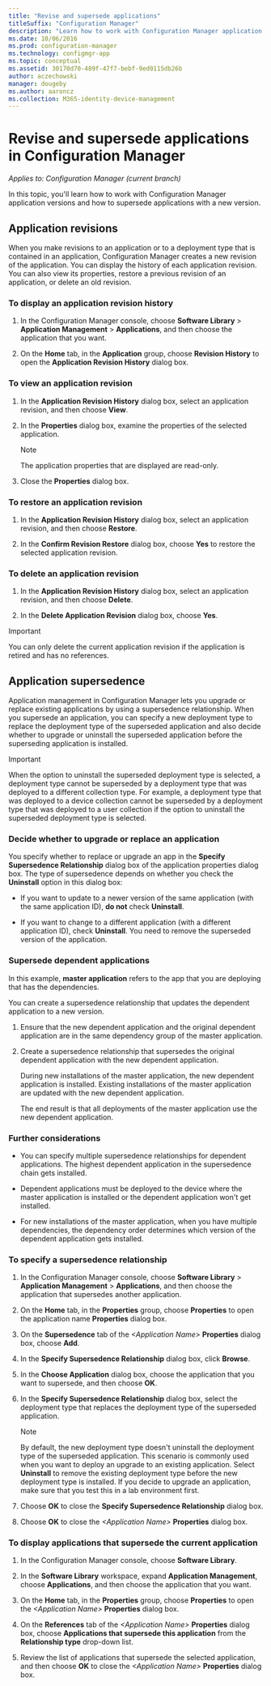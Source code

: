 ```yaml
---
title: "Revise and supersede applications"
titleSuffix: "Configuration Manager"
description: "Learn how to work with Configuration Manager application versions and supersede applications."
ms.date: 10/06/2016
ms.prod: configuration-manager
ms.technology: configmgr-app
ms.topic: conceptual
ms.assetid: 30170d70-489f-47f7-bebf-9ed0115db26b
author: aczechowski
manager: dougeby
ms.author: aaroncz
ms.collection: M365-identity-device-management
---
```

# Revise and supersede applications in Configuration Manager

*Applies to: Configuration Manager (current branch)*

In this topic, you'll learn how to work with Configuration Manager application versions and how to supersede applications with a new version.  

##  Application revisions  
 When you make revisions to an application or to a deployment type that is contained in an application, Configuration Manager creates a new revision of the application. You can display the history of each application revision. You can also view its properties, restore a previous revision of an application, or delete an old revision.  

### To display an application revision history  

1.  In the Configuration Manager console, choose **Software Library** > **Application Management** > **Applications**, and then choose the application that you want.  

3.  On the **Home** tab, in the **Application** group, choose **Revision History** to open the **Application Revision History** dialog box.  

### To view an application revision  

1.  In the **Application Revision History** dialog box, select an application revision, and then choose **View**.  

2.  In the **Properties** dialog box, examine the properties of the selected application.  

    > [!NOTE]  
    >  The application properties that are displayed are read-only.  

3.  Close the **Properties** dialog box.  

### To restore an application revision  

1.  In the **Application Revision History** dialog box, select an application revision, and then choose **Restore**.  

2.  In the **Confirm Revision Restore** dialog box, choose **Yes** to restore the selected application revision.  

### To delete an application revision  

1.  In the **Application Revision History** dialog box, select an application revision, and then choose **Delete**.  

2.  In the **Delete Application Revision** dialog box, choose **Yes**.  

> [!IMPORTANT]  
>  You can only delete the current application revision if the application is retired and has no references.  

##  Application supersedence  
 Application management in Configuration Manager lets you upgrade or replace existing applications by using a supersedence relationship. When you supersede an application, you can specify a new deployment type to replace the deployment type of the superseded application and also decide whether to upgrade or uninstall the superseded application before the superseding application is installed.  

> [!IMPORTANT]  
>  When the option to uninstall the superseded deployment type is selected, a deployment type cannot be superseded by a deployment type that was deployed to a different collection type.  For example, a deployment type that was deployed to a device collection cannot be superseded by a deployment type that was deployed to a user collection if the option to uninstall the superseded deployment type is selected.  

### Decide whether to upgrade or replace an application  
 You specify whether to replace or upgrade an app in the **Specify Supersedence Relationship** dialog box of the application properties dialog box. The type of supersedence depends on whether you check the **Uninstall** option in this dialog box:  

-   If you want to update to a newer version of the same application (with the same application ID), **do not** check **Uninstall**.  

-   If you want to change to a different application (with a different application ID), check **Uninstall**. You need to remove the superseded version of the application.  

### Supersede dependent applications  
 In this example, **master application** refers to the app that you are deploying that has the dependencies.  

 You can create a supersedence relationship that updates the dependent application to a new version.  

1. Ensure that the new dependent application and the original dependent application are in the same dependency group of the master application.  

2. Create a supersedence relationship that supersedes the original dependent application with the new dependent application.  

   During new installations of the master application, the new dependent application is installed. Existing installations of the master application are updated with the new dependent application.  

   The end result is that all deployments of the master application use the new dependent application.  

### Further considerations  

-   You can specify multiple supersedence relationships for dependent applications. The highest dependent application in the supersedence chain gets installed.  

-   Dependent applications must be deployed to the device where the master application is installed or the dependent application won't get installed.  

-   For new installations of the master application, when you have multiple dependencies, the dependency order determines which version of the dependent application gets installed.  

### To specify a supersedence relationship  

1.  In the Configuration Manager console, choose **Software Library** > **Application Management** > **Applications**, and then choose the application that supersedes another application.  

3.  On the **Home** tab, in the **Properties** group, choose **Properties** to open the application name **Properties** dialog box.  

4.  On the **Supersedence** tab of the *<Application Name\>* **Properties** dialog box, choose **Add**.  

5.  In the **Specify Supersedence Relationship** dialog box, click **Browse**.  

6.  In the **Choose Application** dialog box, choose the application that you want to supersede, and then choose **OK**.  

7.  In the **Specify Supersedence Relationship** dialog box, select the deployment type that replaces the deployment type of the superseded application.  

    > [!NOTE]  
    >  By default, the new deployment type doesn't uninstall the deployment type of the superseded application. This scenario is commonly used when you want to deploy an upgrade to an existing application. Select **Uninstall** to remove the existing deployment type before the new deployment type is installed. If you decide to upgrade an application, make sure that you test this in a lab environment first.  

8.  Choose **OK** to close the **Specify Supersedence Relationship** dialog box.  

9. Choose **OK** to close the *<Application Name\>* **Properties** dialog box.  

### To display applications that supersede the current application  

1.  In the Configuration Manager console, choose **Software Library**.  

2.  In the **Software Library** workspace, expand **Application Management**, choose **Applications**, and then choose the application that you want.  

3.  On the **Home** tab, in the **Properties** group, choose **Properties** to open the *<Application Name\>* **Properties** dialog box.  

4.  On the **References** tab of the *<Application Name\>* **Properties** dialog box, choose **Applications that supersede this application** from the **Relationship type** drop-down list.  

5.  Review the list of applications that supersede the selected application, and then choose **OK** to close the *<Application Name\>* **Properties** dialog box.  
